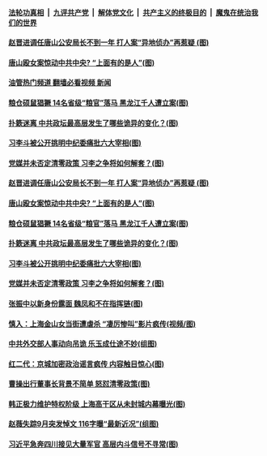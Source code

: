 ####  [法轮功真相](../../../../basic/blob/master/README.md?t=06132131) &nbsp;|&nbsp; [九评共产党](../../../../9ping.md/blob/master/README.md?t=06132131) &nbsp;|&nbsp; [解体党文化](../../../../jtdwh.md/blob/master/README.md?t=06132131)  &nbsp;|&nbsp; [共产主义的终极目的](../../../../gczydzjmd.md/blob/master/README.md?t=06132131) &nbsp;|&nbsp; [魔鬼在统治我们的世界](../../../../mgztzwmdsj.md/blob/master/README.md?t=06132131) 

#### [赵晋进调任唐山公安局长不到一年 打人案“异地侦办”再惹疑 (图)](../pages/p2/1009027.md?t=06132131) 

#### [唐山殴女案惊动中共中央? “上面有的是人”(图)](../pages/p2/1009058.md?t=06132131) 

#### [油管热门频道 翻墙必看视频 新闻](http://45.76.130.85:81/youtube.html?06132131)

#### [粮仓硕鼠猖獗 14名省级“粮官”落马 黑龙江千人遭立案(图)](../pages/p2/1009046.md?t=06132131) 

#### [扑簌迷离 中共政坛最高层发生了哪些诡异的变化？(图)](../pages/p2/1009031.md?t=06132131) 

#### [习李斗被公开挑明中纪委痛批六大宰相(图)](../pages/p2/1008962.md?t=06132131) 

#### [党媒并未否定清零政策 习李之争将如何解套？(图)](../pages/p2/1009021.md?t=06132131) 

#### [赵晋进调任唐山公安局长不到一年 打人案“异地侦办”再惹疑 (图)](../pages/p2/1009027.md?t=06132131) 

#### [唐山殴女案惊动中共中央? “上面有的是人”(图)](../pages/p2/1009058.md?t=06132131) 

#### [粮仓硕鼠猖獗 14名省级“粮官”落马 黑龙江千人遭立案(图)](../pages/p2/1009046.md?t=06132131) 


#### [扑簌迷离 中共政坛最高层发生了哪些诡异的变化？(图)](../pages/p2/1009031.md?t=06132131) 

#### [习李斗被公开挑明中纪委痛批六大宰相(图)](../pages/p2/1008962.md?t=06132131) 

#### [党媒并未否定清零政策 习李之争将如何解套？(图)](../pages/p2/1009021.md?t=06132131) 

#### [张振中以新身份露面 魏凤和不在指挥链(图)](../pages/p2/1008941.md?t=06132131) 



#### [慎入：上海金山女当街遭虐杀 “凄厉惨叫”影片疯传(视频/图)](../pages/p2/1008896.md?t=06132131) 

#### [中共外交部人事动向吊诡 乐玉成仕途不妙(组图)](../pages/p2/1008975.md?t=06132131) 

#### [红二代：京城加密政治谣言疯传 内容触目惊心(图)](../pages/p2/1008874.md?t=06132131) 

#### [曹操出行董事长背景不简单 怒怼清零政策(图)](../pages/p2/1008886.md?t=06132131) 

#### [韩正极力维护特权阶级 上海高干区从未封城内幕曝光(图)](../pages/p2/1008898.md?t=06132131) 


#### [赵薇失踪9月突发悼文 116字曝“最新近况”(组图)](../pages/p2/1008892.md?t=06132131) 



#### [习近平急奔四川接见大量军官 高层内斗信号不寻常(图)](../pages/p2/1008799.md?t=06132131) 

<img src='http://gfw-breaker.win/goodnews/indexes/p2.md' width='0px' height='0px'/>
